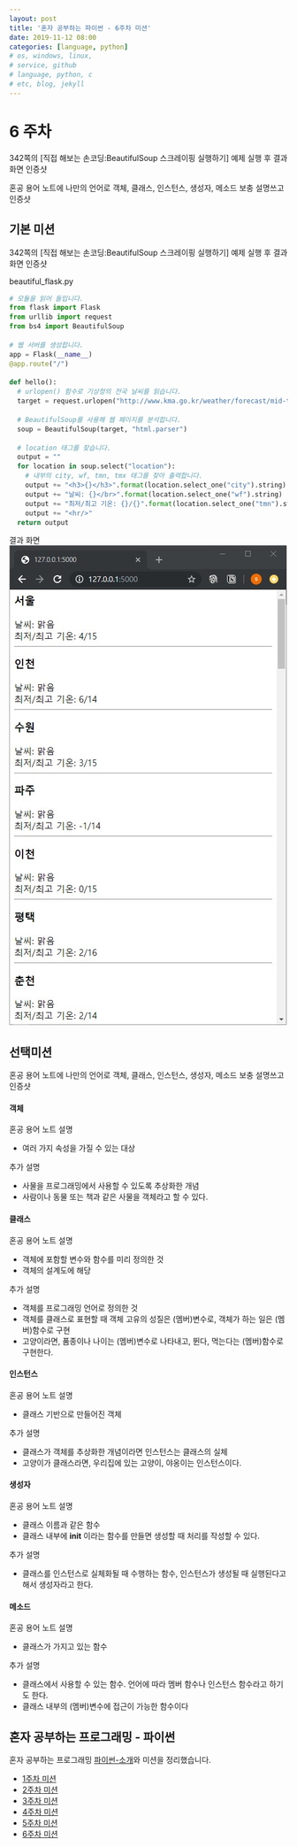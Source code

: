 ```yaml
---
layout: post
title: '혼자 공부하는 파이썬 - 6주차 미션'
date: 2019-11-12 08:00
categories: [language, python]
# os, windows, linux, 
# service, github
# language, python, c
# etc, blog, jekyll
---
```


# 6 주차
342쪽의 [직접 해보는 손코딩:BeautifulSoup 스크레이핑 실행하기] 예제 실행 후 결과 화면 인증샷

혼공 용어 노트에 나만의 언어로 객체, 클래스, 인스턴스, 생성자, 메소드 보충 설명쓰고 인증샷

## 기본 미션
342쪽의 [직접 해보는 손코딩:BeautifulSoup 스크레이핑 실행하기] 예제 실행 후 결과 화면 인증샷

beautiful_flask.py
```python
# 모듈을 읽어 들입니다.
from flask import Flask
from urllib import request
from bs4 import BeautifulSoup

# 웹 서버를 생성합니다.
app = Flask(__name__)
@app.route("/")

def hello():
  # urlopen() 함수로 기상청의 전국 날씨를 읽습니다.
  target = request.urlopen("http://www.kma.go.kr/weather/forecast/mid-term-rss3.jsp?stdId=108")

  # BeautifulSoup를 사용해 웹 페이지를 분석합니다.
  soup = BeautifulSoup(target, "html.parser")

  # location 태그를 찾습니다.
  output = ""
  for location in soup.select("location"):
    # 내부의 city, wf, tmn, tmx 태그를 찾아 출력합니다.
    output += "<h3>{}</h3>".format(location.select_one("city").string)
    output += "날씨: {}</br>".format(location.select_one("wf").string)
    output += "최저/최고 기온: {}/{}".format(location.select_one("tmn").string, location.select_one("tmx").string)
    output += "<hr/>"
  return output
```

결과 화면
![결과화면](assets/images/beautiful_flask.jpg)

## 선택미션
혼공 용어 노트에 나만의 언어로 객체, 클래스, 인스턴스, 생성자, 메소드 보충 설명쓰고 인증샷

#### 객체
혼공 용어 노트 설명
* 여러 가지 속성을 가질 수 있는 대상

추가 설명
* 사물을 프로그래밍에서 사용할 수 있도록 추상화한 개념
* 사람이나 동물 또는 책과 같은 사물을 객체라고 할 수 있다.

#### 클래스
혼공 용어 노트 설명
* 객체에 포함할 변수와 함수를 미리 정의한 것
* 객체의 설계도에 해당

추가 설명
* 객체를 프로그래밍 언어로 정의한 것
* 객체를 클래스로 표현할 때 객체 고유의 성질은 (멤버)변수로, 객체가 하는 일은 (멤버)함수로 구현
* 고양이라면, 품종이나 나이는 (멤버)변수로 나타내고, 뛴다, 먹는다는 (멤버)함수로 구현한다.  


#### 인스턴스
혼공 용어 노트 설명
* 클래스 기반으로 만들어진 객체

추가 설명
* 클래스가 객체를 추상화한 개념이라면 인스턴스는 클래스의 실체
* 고양이가 클래스라면, 우리집에 있는 고양이, 야옹이는 인스턴스이다. 

#### 생성자
혼공 용어 노트 설명
* 클래스 이름과 같은 함수
* 클래스 내부에 __init__ 이라는 함수를 만들면 생성할 때 처리를 작성할 수 있다.

추가 설명
* 클래스를 인스턴스로 실체화될 때 수행하는 함수, 인스턴스가 생성될 때 실행된다고 해서 생성자라고 한다.

#### 메소드
혼공 용어 노트 설명
* 클래스가 가지고 있는 함수

추가 설명
* 클래스에서 사용할 수 있는 함수. 언어에 따라 멤버 함수나 인스턴스 함수라고 하기도 한다.
* 클래스 내부의 (멤버)변수에 접근이 가능한 함수이다

## 혼자 공부하는 프로그래밍 - 파이썬
혼자 공부하는 프로그래밍 [파이썬-소개](https://godsman-yang.github.io/hongong-python)와 미션을 정리했습니다.
* [1주차 미션](https://godsman-yang.github.io/hongong-week1) 
* [2주차 미션](https://godsman-yang.github.io/hongong-week2) 
* [3주차 미션](https://godsman-yang.github.io/hongong-week3) 
* [4주차 미션](https://godsman-yang.github.io/hongong-week4) 
* [5주차 미션](https://godsman-yang.github.io/hongong-week5) 
* [6주차 미션](https://godsman-yang.github.io/hongong-week6) 